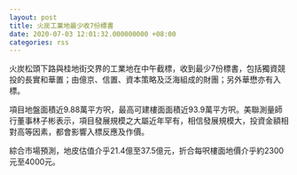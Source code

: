 ```yaml
---
layout: post
title: 火炭工業地最少收7份標書
date: 2020-07-03 12:01:32.000000000 +08:00
categories: rss
---
```


火炭松頭下路與桂地街交界的工業地在中午截標，收到最少7份標書，包括獨資競投的長實和華置；由億京、信置、資本策略及泛海組成的財團；另外華懋亦有入標。

項目地盤面積近9.88萬平方呎，最高可建樓面面積近93.9萬平方呎。美聯測量師行董事林子彬表示，項目發展規模之大屬近年罕有，相信發展規模大，投資金額相對高等因素，都會影響入標反應及作價。

綜合市場預測，地皮估值介乎21.4億至37.5億元，折合每呎樓面地價介乎約2300元至4000元。
